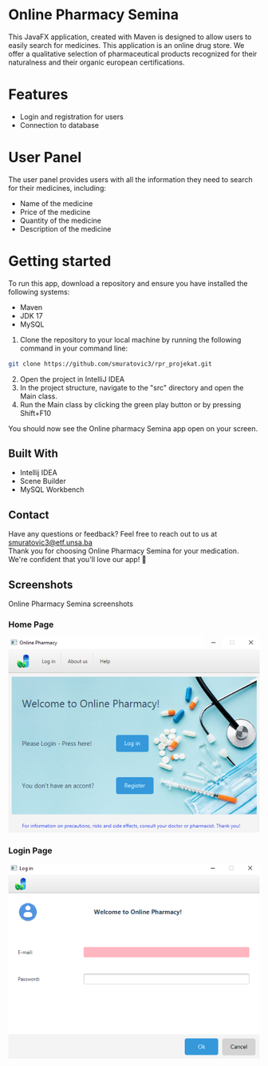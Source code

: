 # Online Pharmacy Semina 

This JavaFX application, created with Maven is designed to allow users to easily search for medicines.
This application is an online drug store.
We offer a qualitative selection of  pharmaceutical  products recognized for their naturalness and their organic european certifications.
# Features
- Login and registration for users
- Connection to database
# User Panel
The user panel provides users with all the information they need to search for their medicines, including:
 - Name of the medicine
 - Price of the medicine
 - Quantity of the medicine
 - Description of the medicine

# Getting started
To run this app, download a repository and ensure you have installed the following systems:
- Maven
- JDK 17
- MySQL

1. Clone the repository to your local machine by running the following command in your command line:
```bash
git clone https://github.com/smuratovic3/rpr_projekat.git
```
2. Open the project in IntelliJ IDEA
3. In the project structure, navigate to the "src" directory and open the Main class.
4. Run the Main class by clicking the green play button or by pressing Shift+F10

You should now see the Online pharmacy Semina app open on your screen.


## Built With
- Intellij IDEA
- Scene Builder
- MySQL Workbench


## Contact
Have any questions or feedback? Feel free to reach out to us at smuratovic3@etf.unsa.ba <br>
Thank you for choosing Online Pharmacy Semina for your medication. We're confident that you'll love our app! 🌟

## Screenshots
Online Pharmacy Semina screenshots

### Home Page
![Alt Text](./src/main/resources/images/pocetna.png)

### Login Page
![Alt Text](./src/main/resources/images/login.png)
